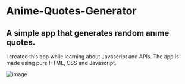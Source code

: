# Anime-Quotes-Generator

## A simple app that generates random anime quotes.

I created this app while learning about Javascript and APIs. The app is made using pure HTML, CSS and Javascript.

![image](https://user-images.githubusercontent.com/59142419/145945590-3a9c48c4-760e-4bcc-8fbb-00724cea1019.png)
